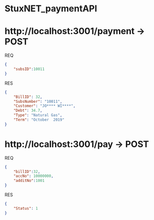 # StuxNET_paymentAPI

http://localhost:3001/payment -> POST
===================

REQ
```json
{
	"subsID":10011
}
```

RES
```json
{
    "BillID": 32,
    "SubsNumber": "10011",
    "Customer": "JO**** WI****",
    "Debt": 34.7,
    "Type": "Natural Gas",
    "Term": "October  2019"
}
```

http://localhost:3001/pay -> POST
=====================

REQ
```json
{
	"billID":32,
	"accNo": 10000000,
	"additNo":1001
}
```

RES
```json
{
    "Status": 1
}
```